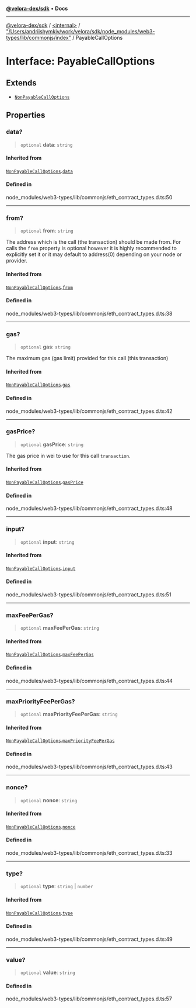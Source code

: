 [**@velora-dex/sdk**](../../../../README.md) • **Docs**

***

[@velora-dex/sdk](../../../../globals.md) / [\<internal\>](../../../README.md) / ["/Users/andriishymkiv/work/velora/sdk/node\_modules/web3-types/lib/commonjs/index"](../README.md) / PayableCallOptions

# Interface: PayableCallOptions

## Extends

- [`NonPayableCallOptions`](NonPayableCallOptions.md)

## Properties

### data?

> `optional` **data**: `string`

#### Inherited from

[`NonPayableCallOptions`](NonPayableCallOptions.md).[`data`](NonPayableCallOptions.md#data)

#### Defined in

node\_modules/web3-types/lib/commonjs/eth\_contract\_types.d.ts:50

***

### from?

> `optional` **from**: `string`

The address which is the call (the transaction) should be made from. For calls the `from` property is optional however it is
highly recommended to explicitly set it or it may default to address(0) depending on your node or provider.

#### Inherited from

[`NonPayableCallOptions`](NonPayableCallOptions.md).[`from`](NonPayableCallOptions.md#from)

#### Defined in

node\_modules/web3-types/lib/commonjs/eth\_contract\_types.d.ts:38

***

### gas?

> `optional` **gas**: `string`

The maximum gas (gas limit) provided for this call (this transaction)

#### Inherited from

[`NonPayableCallOptions`](NonPayableCallOptions.md).[`gas`](NonPayableCallOptions.md#gas)

#### Defined in

node\_modules/web3-types/lib/commonjs/eth\_contract\_types.d.ts:42

***

### gasPrice?

> `optional` **gasPrice**: `string`

The gas price in wei to use for this call `transaction`.

#### Inherited from

[`NonPayableCallOptions`](NonPayableCallOptions.md).[`gasPrice`](NonPayableCallOptions.md#gasprice)

#### Defined in

node\_modules/web3-types/lib/commonjs/eth\_contract\_types.d.ts:48

***

### input?

> `optional` **input**: `string`

#### Inherited from

[`NonPayableCallOptions`](NonPayableCallOptions.md).[`input`](NonPayableCallOptions.md#input)

#### Defined in

node\_modules/web3-types/lib/commonjs/eth\_contract\_types.d.ts:51

***

### maxFeePerGas?

> `optional` **maxFeePerGas**: `string`

#### Inherited from

[`NonPayableCallOptions`](NonPayableCallOptions.md).[`maxFeePerGas`](NonPayableCallOptions.md#maxfeepergas)

#### Defined in

node\_modules/web3-types/lib/commonjs/eth\_contract\_types.d.ts:44

***

### maxPriorityFeePerGas?

> `optional` **maxPriorityFeePerGas**: `string`

#### Inherited from

[`NonPayableCallOptions`](NonPayableCallOptions.md).[`maxPriorityFeePerGas`](NonPayableCallOptions.md#maxpriorityfeepergas)

#### Defined in

node\_modules/web3-types/lib/commonjs/eth\_contract\_types.d.ts:43

***

### nonce?

> `optional` **nonce**: `string`

#### Inherited from

[`NonPayableCallOptions`](NonPayableCallOptions.md).[`nonce`](NonPayableCallOptions.md#nonce)

#### Defined in

node\_modules/web3-types/lib/commonjs/eth\_contract\_types.d.ts:33

***

### type?

> `optional` **type**: `string` \| `number`

#### Inherited from

[`NonPayableCallOptions`](NonPayableCallOptions.md).[`type`](NonPayableCallOptions.md#type)

#### Defined in

node\_modules/web3-types/lib/commonjs/eth\_contract\_types.d.ts:49

***

### value?

> `optional` **value**: `string`

#### Defined in

node\_modules/web3-types/lib/commonjs/eth\_contract\_types.d.ts:57
